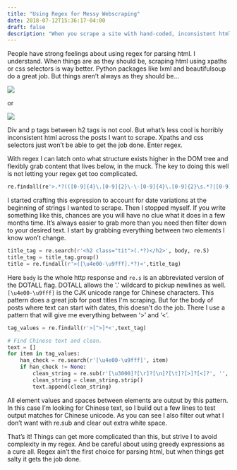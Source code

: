 ```yaml
---
title: "Using Regex for Messy Webscraping"
date: 2018-07-12T15:36:17-04:00
draft: false
description: "When you scrape a site with hand-coded, inconsistent html where else can you turn?"
---
```



People have strong feelings about using regex for parsing html. I understand. When things are as they should be, scraping html using xpaths or css selectors is way better. Python packages like lxml and beautifulsoup do a great job. But things aren’t always as they should be…

![](img/titles_with_divs.jpg)

or

![](img/titles_with_ptags.jpg)

Div and p tags between h2 tags is not cool. But what’s less cool is horribly inconsistent html across the posts I want to scrape. Xpaths and css selectors just won’t be able to get the job done. Enter regex.

With regex I can latch onto what structure exists higher in the DOM tree and flexibly grab content that lives below, in the muck. The key to doing this well is not letting your regex get too complicated.

```python
re.findall(re'>.*?(([0-9]{4}\.[0-9]{2}\-\-[0-9]{4}\.[0-9]{2}\s.*?|[0-9]{4}\.[0-9]{2}\—[0-9]{4}\.[0-9]{2}\s.*?|[0-9]{4}\.[0-9]{2}\-\-\s.*?|[0-9]{4}年.*?))<', higher_level_element)
```

I started crafting this expression to account for date variations at the beginning of strings I wanted to scrape. Then I stopped myself. If you write something like this, chances are you will have no clue what it does in a few months time. It’s always easier to grab more than you need then filter down to your desired text. I start by grabbing everything between two elements I know won’t change.

```python
title_tag = re.search(r'<h2 class="tit">(.*?)</h2>', body, re.S)
title_tag = title_tag.group()
title = re.findall(r'>([\u4e00-\u9fff].*?)<',title_tag)
```

Here `body` is the whole http response and `re.s` is an abbreviated version of the DOTALL flag. DOTALL allows the '.' wildcard to pickup newlines as well. `[\u4e00-\u9fff]` is the CJK unicode range for Chinese characters. This pattern does a great job for post titles I'm scraping. But for the body of posts where text can start with dates, this doesn't do the job. There I use a pattern that will give me everything between ‘>’ and ‘<’.

```python
tag_values = re.findall(r'>[^>]*<',text_tag)

# Find Chinese text and clean.
text = []
for item in tag_values:
    han_check = re.search(r'[\u4e00-\u9fff]', item)
    if han_check != None:
	    clean_string = re.sub(r'[\u3000]?[\r]?[\n]?[\t]?[>]?[<]?', '', item)
	    clean_string = clean_string.strip()
	    text.append(clean_string)

```

All element values and spaces between elements are output by this pattern. In this case I’m looking for Chinese text, so I build out a few lines to test output matches for Chinese unicode. As you can see I also filter out what I don’t want with re.sub and clear out extra white space.

That’s it! Things can get more complicated than this, but strive I to avoid complexity in my regex. And be careful about using greedy expressions as a cure all. Regex ain’t the first choice for parsing html, but when things get salty it gets the job done.